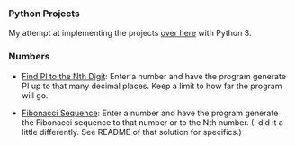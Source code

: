 ### Python Projects

My attempt at implementing the projects [over here](http://www.dreamincode.net/forums/topic/78802-martyr2s-mega-project-ideas-list/) with Python 3.

### Numbers

- [Find PI to the Nth Digit](https://github.com/vape/python-projects/blob/master/Numbers/01_Pi/pi.py): Enter a number and have the program generate PI up to that many decimal
places. Keep a limit to how far the program will go.

- [Fibonacci Sequence](https://github.com/vape/python-projects/blob/master/Numbers/02_Fibonacci/fibonacci.py): Enter a number and have the program generate the Fibonacci sequence to that number or to the Nth number. (I did it a little differently. See README of that solution for specifics.)

